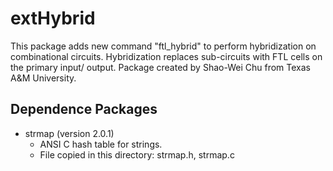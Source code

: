 # extHybrid

This package adds new command "ftl_hybrid" to perform hybridization on combinational circuits. Hybridization replaces sub-circuits with FTL cells on the primary input/ output. Package created by Shao-Wei Chu from Texas A&M University.

## Dependence Packages
- strmap (version 2.0.1)
  - ANSI C hash table for strings.
  - File copied in this directory: strmap.h, strmap.c